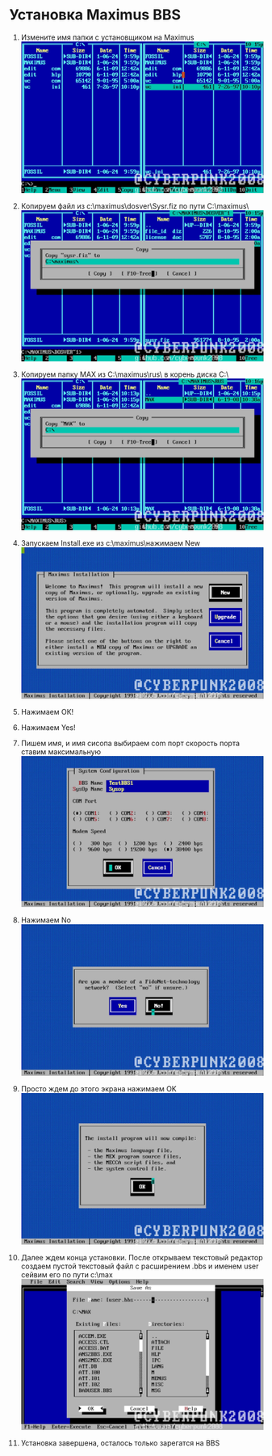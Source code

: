 # Установка Maximus BBS

1. Измените имя папки с установщиком на
Maximus![](./assets/media/image1.jpeg)

1. Копируем файл из c:\\maximus\\dosver\\Sysr.fiz по пути C:\\maximus\\
![](./assets/media/image2.jpeg)

1. Копируем папку MAX из C:\\maximus\\rus\\ в корень диска C:\\
![](./assets/media/image3.jpeg)

1. Запускаем Install.exe из c:\\maximus\\нажимаем New
![](./assets/media/image4.jpeg)

1. Нажимаем ОК!
[](./assets/media/image5.jpeg)

1. Нажимаем Yes!
[](./assets/media/image6.jpeg)

1. Пишем имя, и имя сисопа выбираем com порт скорость порта ставим
максимальную
![](./assets/media/image7.jpeg)

1. Нажимаем No
![](./assets/media/image8.jpeg)

1. Просто ждем до этого экрана нажимаем OK![](./assets/media/image9.jpeg)

1. Далее ждем конца установки. После открываем текстовый редактор
создаем пустой текстовый файл с расширением .bbs и именем user сейвим
его по пути c:\\max
![](./assets/media/image10.jpeg)

1. Установка завершена, осталось только зарегатся на BBS

